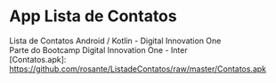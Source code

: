 # App Lista de Contatos
Lista de Contatos Android / Kotlin - Digital Innovation One  
Parte do Bootcamp Digital Innovation One - Inter  
[Contatos.apk]: https://github.com/rosante/ListadeContatos/raw/master/Contatos.apk
